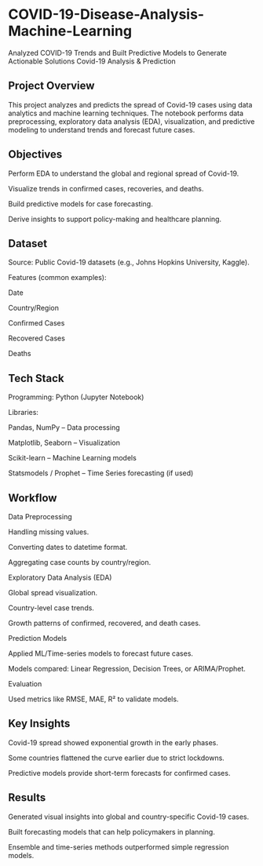 # COVID-19-Disease-Analysis-Machine-Learning
Analyzed COVID-19 Trends and Built Predictive Models to Generate Actionable Solutions 
Covid-19 Analysis & Prediction
## Project Overview

This project analyzes and predicts the spread of Covid-19 cases using data analytics and machine learning techniques. The notebook performs data preprocessing, exploratory data analysis (EDA), visualization, and predictive modeling to understand trends and forecast future cases.

## Objectives

Perform EDA to understand the global and regional spread of Covid-19.

Visualize trends in confirmed cases, recoveries, and deaths.

Build predictive models for case forecasting.

Derive insights to support policy-making and healthcare planning.

## Dataset

Source: Public Covid-19 datasets (e.g., Johns Hopkins University, Kaggle).

Features (common examples):

Date

Country/Region

Confirmed Cases

Recovered Cases

Deaths

## Tech Stack

Programming: Python (Jupyter Notebook)

Libraries:

Pandas, NumPy – Data processing

Matplotlib, Seaborn – Visualization

Scikit-learn – Machine Learning models

Statsmodels / Prophet – Time Series forecasting (if used)

## Workflow

Data Preprocessing

Handling missing values.

Converting dates to datetime format.

Aggregating case counts by country/region.

Exploratory Data Analysis (EDA)

Global spread visualization.

Country-level case trends.

Growth patterns of confirmed, recovered, and death cases.

Prediction Models

Applied ML/Time-series models to forecast future cases.

Models compared: Linear Regression, Decision Trees, or ARIMA/Prophet.

Evaluation

Used metrics like RMSE, MAE, R² to validate models.

## Key Insights

Covid-19 spread showed exponential growth in the early phases.

Some countries flattened the curve earlier due to strict lockdowns.

Predictive models provide short-term forecasts for confirmed cases.

## Results

Generated visual insights into global and country-specific Covid-19 cases.

Built forecasting models that can help policymakers in planning.

Ensemble and time-series methods outperformed simple regression models.
